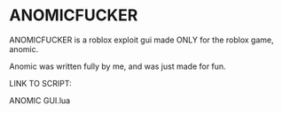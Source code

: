 # ANOMICFUCKER

ANOMICFUCKER is a roblox exploit gui made ONLY for the roblox game, anomic.

Anomic was written fully by me, and was just made for fun.


LINK TO SCRIPT:

ANOMIC GUI.lua
